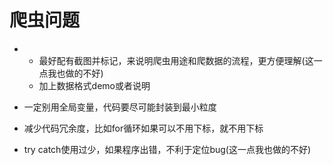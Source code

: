 # 爬虫问题

- - 最好配有截图并标记，来说明爬虫用途和爬数据的流程，更方便理解(这一点我也做的不好)
  - 加上数据格式demo或者说明

- 一定别用全局变量，代码要尽可能封装到最小粒度
- 减少代码冗余度，比如for循环如果可以不用下标，就不用下标
- try catch使用过少，如果程序出错，不利于定位bug(这一点我也做的不好)

